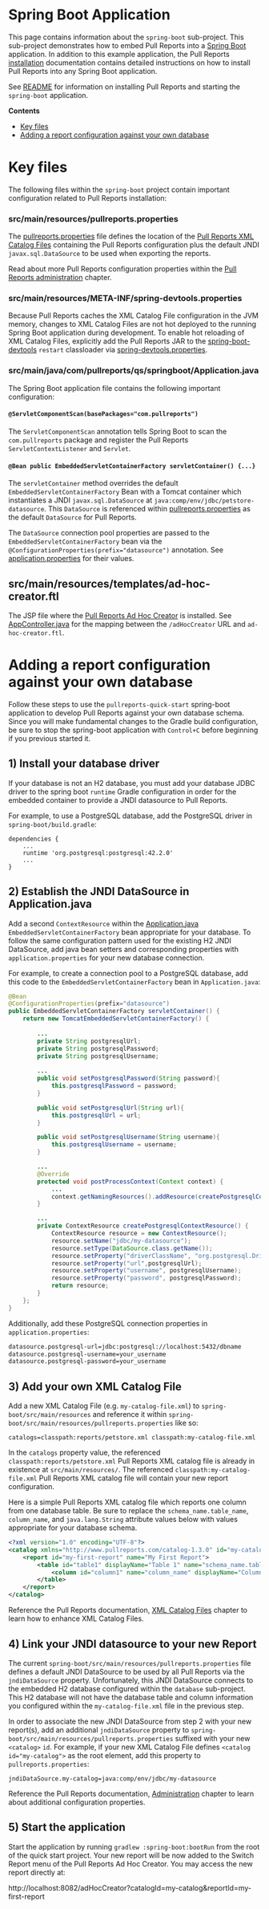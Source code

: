 # Spring Boot Application

This page contains information about the `spring-boot` sub-project. This sub-project demonstrates how to embed Pull Reports into a [Spring Boot](https://projects.spring.io/spring-boot/) application. In addition to this example application, the Pull Reports [installation](https://www.pullreports.com/docs/latest/installation.html) documentation contains detailed instructions on how to install Pull Reports into any Spring Boot application. 

See [README](README.md) for information on installing Pull Reports and starting the `spring-boot` application.

**Contents**
* [Key files](SB.md#key-files)
* [Adding a report configuration against your own database](SB.md#adding-a-report-configuration-against-your-own-database)

# Key files

The following files within the `spring-boot` project contain important configuration related to Pull Reports installation:

### src/main/resources/pullreports.properties

The [pullreports.properties](spring-boot/src/main/resources/pullreports.properties) file defines the location of the [Pull Reports XML Catalog Files](https://www.pullreports.com/docs/latest/catalog-files.html) containing the Pull Reports configuration plus the default JNDI `javax.sql.DataSource` to be used when exporting the reports. 

Read about more Pull Reports configuration properties within the [Pull Reports administration](https://www.pullreports.com/docs/latest/administration.html) chapter.

### src/main/resources/META-INF/spring-devtools.properties

Because Pull Reports caches the XML Catalog File configuration in the JVM memory, changes to XML Catalog Files are not hot deployed to the running Spring Boot application during development. To enable hot reloading of XML Catalog Files, explicitly add the Pull Reports JAR to the [spring-boot-devtools](https://docs.spring.io/spring-boot/docs/current/reference/html/using-boot-devtools.html) `restart` classloader via [spring-devtools.properties](spring-boot/src/main/resources/META-INF/spring-devtools.properties).

### src/main/java/com/pullreports/qs/springboot/Application.java

The Spring Boot application file contains the following important configuration:

#### `@ServletComponentScan(basePackages="com.pullreports")`

The `ServletComponentScan` annotation tells Spring Boot to scan the `com.pullreports` package and register the Pull Reports `ServletContextListener` and `Servlet`.

#### `@Bean public EmbeddedServletContainerFactory servletContainer() {...}`

The `servletContainer` method overrides the default `EmbeddedServletContainerFactory` Bean with a Tomcat container which instantiates a JNDI `javax.sql.DataSource` at `java:comp/env/jdbc/petstore-datasource`. This `DataSource` is referenced within [pullreports.properties](spring-boot/src/main/resources/pullreports.properties) as the default `DataSource` for Pull Reports.
 
The `DataSource` connection pool properties are passed to the `EmbeddedServletContainerFactory` bean via the `@ConfigurationProperties(prefix="datasource")` annotation. See [application.properties](spring-boot/src/main/resources/application.properties) for their values.

## src/main/resources/templates/ad-hoc-creator.ftl

The JSP file where the [Pull Reports Ad Hoc Creator](https://www.pullreports.com/docs/latest/creator.html) is installed. See [AppController.java](spring-boot/src/main/java/com/pullreports/qs/springboot) for the mapping between the `/adHocCreator` URL and `ad-hoc-creator.ftl`. 

# Adding a report configuration against your own database

Follow these steps to use the `pullreports-quick-start` spring-boot application to develop Pull Reports against your own database schema. Since you will make fundamental changes to the Gradle build configuration, be sure to stop the spring-boot application with `Control+C` before beginning if you previous started it.

## 1) Install your database driver 

If your database is not an H2 database, you must add your database JDBC driver to the spring boot `runtime` Gradle configuration in order for the embedded container to provide a JNDI datasource to Pull Reports.

For example, to use a PostgreSQL database, add the PostgreSQL driver in `spring-boot/build.gradle`:

    dependencies {
        ... 
        runtime 'org.postgresql:postgresql:42.2.0'
        ...
    }
    
## 2) Establish the JNDI DataSource in Application.java

Add a second `ContextResource` within the [Application.java](spring-boot/src/main/java/com/pullreports/qs/springboot/Application.java) `EmbeddedServletContainerFactory` bean appropriate for your database. To follow the same configuration pattern used for the existing H2 JNDI DataSource, add java bean setters and corresponding properties with `application.properties` for your new database connection.

For example, to create a connection pool to a PostgreSQL database, add this code to the `EmbeddedServletContainerFactory` bean in `Application.java`:

```java
@Bean
@ConfigurationProperties(prefix="datasource")
public EmbeddedServletContainerFactory servletContainer() {
    return new TomcatEmbeddedServletContainerFactory() {
        
        ...
        private String postgresqlUrl;
        private String postgresqlPassword;
        private String postgresqlUsername;
        
        ...
        public void setPostgresqlPassword(String password){
            this.postgresqlPassword = password;
        }

        public void setPostgresqlUrl(String url){
            this.postgresqlUrl = url;
        }

        public void setPostgresqlUsername(String username){
            this.postgresqlUsername = username;
        }

        ...
        @Override
        protected void postProcessContext(Context context) {
            ...
            context.getNamingResources().addResource(createPostgresqlContextResource());
        }

        ...
        private ContextResource createPostgresqlContextResource() {
            ContextResource resource = new ContextResource();
            resource.setName("jdbc/my-datasource");
            resource.setType(DataSource.class.getName());
            resource.setProperty("driverClassName", "org.postgresql.Driver");
            resource.setProperty("url",postgresqlUrl);
            resource.setProperty("username", postgresqlUsername);
            resource.setProperty("password", postgresqlPassword);
            return resource;
        }
    };
}
```
    
Additionally, add these PostgreSQL connection properties in `application.properties`:

```bash
datasource.postgresql-url=jdbc:postgresql://localhost:5432/dbname
datasource.postgresql-username=your_username
datasource.postgresql-password=your_username
```

## 3) Add your own XML Catalog File

Add a new XML Catalog File (e.g. `my-catalog-file.xml`) to `spring-boot/src/main/resources` and reference it within `spring-boot/src/main/resources/pullreports.properties` like so:

    catalogs=classpath:reports/petstore.xml classpath:my-catalog-file.xml

In the `catalogs` property value, the referenced `classpath:reports/petstore.xml` Pull Reports XML catalog file is already in existence at `src/main/resources/`. The referenced `classpath:my-catalog-file.xml` Pull Reports XML catalog file will contain your new report configuration. 

Here is a simple Pull Reports XML catalog file which reports one column from one database table. Be sure to replace the `schema_name.table_name`, `column_name`, and `java.lang.String` attribute values below with values appropriate for your database schema.

```xml
<?xml version="1.0" encoding="UTF-8"?>
<catalog xmlns="http://www.pullreports.com/catalog-1.3.0" id="my-catalog" name="My First Catalog">
    <report id="my-first-report" name="My First Report">
        <table id="table1" displayName="Table 1" name="schema_name.table_name">
            <column id="column1" name="column_name" displayName="Column 1" paramType="java.lang.String"/>
        </table>
    </report>
</catalog>
```

Reference the Pull Reports documentation, [XML Catalog Files](https://www.pullreports.com/docs/latest/catalog-files.html) chapter to learn how to enhance XML Catalog Files.

## 4) Link your JNDI datasource to your new Report

The current `spring-boot/src/main/resources/pullreports.properties` file defines a default JNDI DataSource to be used by all Pull Reports via the `jndiDataSource` property. Unfortunately, this JNDI DataSource connects to the embedded H2 database configured within the `database` sub-project. This H2 database will not have the database table and column information you configured within the `my-catalog-file.xml` file in the previous step.

In order to associate the new JNDI DataSource from step 2 with your new report(s), add an additional `jndiDataSource` property to `spring-boot/src/main/resources/pullreports.properties` suffixed with your new `<catalog>` `id`. For example, if your new XML Catalog File defines `<catalog id="my-catalog">` as the root element, add this property to `pullreports.properties`:

    jndiDataSource.my-catalog=java:comp/env/jdbc/my-datasource

Reference the Pull Reports documentation, [Administration](https://www.pullreports.com/docs/latest/administration.html) chapter to learn about additional configuration properties.
 
## 5) Start the application

Start the application by running `gradlew :spring-boot:bootRun` from the root of the quick start project. Your new report will be now added to the Switch Report menu of the Pull Reports Ad Hoc Creator. You may access the new report directly at:

http://localhost:8082/adHocCreator?catalogId=my-catalog&reportId=my-first-report
